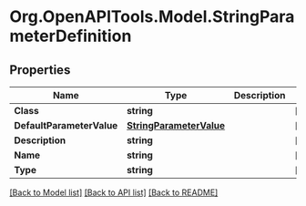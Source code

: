 # Org.OpenAPITools.Model.StringParameterDefinition
## Properties

Name | Type | Description | Notes
------------ | ------------- | ------------- | -------------
**Class** | **string** |  | [optional] 
**DefaultParameterValue** | [**StringParameterValue**](StringParameterValue.md) |  | [optional] 
**Description** | **string** |  | [optional] 
**Name** | **string** |  | [optional] 
**Type** | **string** |  | [optional] 

[[Back to Model list]](../README.md#documentation-for-models) [[Back to API list]](../README.md#documentation-for-api-endpoints) [[Back to README]](../README.md)

